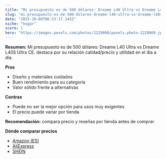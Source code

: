```yaml
---
title: "Mi presupuesto es de 500 dólares: Dreame L40 Ultra vs Dreame L40S Ultra CE."
slug: "mi-presupuesto-es-de-500-dolares-dreame-l40-ultra-vs-dreame-l40s-ultra-ce"
date: "2025-10-09T06:33:17.145Z"
niche: "hogar"
score: 1
hero: "https://images.pexels.com/photos/1229860/pexels-photo-1229860.jpeg?auto=compress&cs=tinysrgb&fit=crop&h=627&w=1200&auto=compress&cs=tinysrgb&w=1200&h=675&fit=crop"
---
```


**Resumen:** Mi presupuesto es de 500 dólares: Dreame L40 Ultra vs Dreame L40S Ultra CE. destaca por su relación calidad/precio y utilidad en el día a día.

**Pros**
- Diseño y materiales cuidados
- Buen rendimiento para su categoría
- Valor sólido frente a alternativas

**Contras**
- Puede no ser la mejor opción para usos muy exigentes
- El precio puede variar por tienda

**Recomendación:** compara precio y reseñas por tienda antes de comprar.

**Dónde comparar precios**
- [Amazon (ES)](https://www.amazon.es/s?k=Mi%20presupuesto%20es%20de%20500%20d%C3%B3lares%3A%20Dreame%20L40%20Ultra%20vs%20Dreame%20L40S%20Ultra%20CE.&tag=teknovashop25-21)
- [AliExpress](https://www.aliexpress.com/wholesale?SearchText=Mi%20presupuesto%20es%20de%20500%20d%C3%B3lares%3A%20Dreame%20L40%20Ultra%20vs%20Dreame%20L40S%20Ultra%20CE.)
- [SHEIN](https://www.shein.com/pdsearch/Mi%20presupuesto%20es%20de%20500%20d%C3%B3lares%3A%20Dreame%20L40%20Ultra%20vs%20Dreame%20L40S%20Ultra%20CE.)